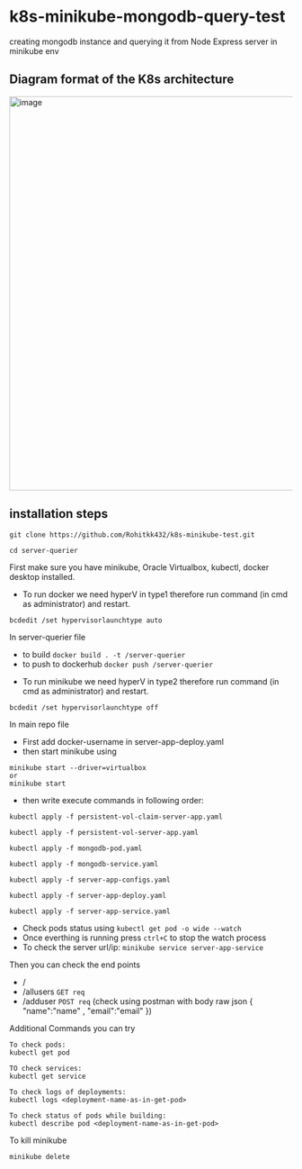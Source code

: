# k8s-minikube-mongodb-query-test

creating mongodb instance and querying it from Node Express server in minikube env

## Diagram format of the K8s architecture
<img width="700" alt="image" src="https://user-images.githubusercontent.com/74586376/171887212-5dcda6ab-864a-4a11-bd31-58f1f564444c.png">

## installation steps

```
git clone https://github.com/Rohitkk432/k8s-minikube-test.git

cd server-querier
```


First make sure you have minikube, Oracle Virtualbox, kubectl, docker desktop installed.

- To run docker we need hyperV in type1 therefore run command (in cmd as administrator) and restart.
```
bcdedit /set hypervisorlaunchtype auto
```

In server-querier file
<ul>
  <li>
    to build 
    <code>docker build . -t <docker-username>/server-querier</code>
  </li>
  <li>
    to push to dockerhub
    <code>docker push <docker-username>/server-querier</code>
  </li>
</ul>

- To run minikube we need hyperV in type2 therefore run command (in cmd as administrator) and restart.
```
bcdedit /set hypervisorlaunchtype off
```
In main repo file 

<ul>
<li>First add docker-username in server-app-deploy.yaml</li>
  
<li>then start minikube using</li>
</ul>

```
minikube start --driver=virtualbox
or
minikube start
```
<ul>
<li>then write execute commands in following order: </li>
</ul>

```
kubectl apply -f persistent-vol-claim-server-app.yaml

kubectl apply -f persistent-vol-server-app.yaml

kubectl apply -f mongodb-pod.yaml

kubectl apply -f mongodb-service.yaml

kubectl apply -f server-app-configs.yaml

kubectl apply -f server-app-deploy.yaml

kubectl apply -f server-app-service.yaml
```

<ul>
  <li>Check pods status using <code>kubectl get pod -o wide --watch</code></li>
  <li>Once everthing is running press <code>ctrl+C</code>  to stop the watch process</li>
  <li>To check the server url/ip: <code>minikube service server-app-service</code></li>
</ul>

Then you can check the end points 

- /
- /allusers <code>GET req</code>
- /adduser <code>POST req</code> (check using postman with body raw json { "name":"name" , "email":"email" })

Additional Commands you can try
```
To check pods:
kubectl get pod

TO check services:
kubectl get service

To check logs of deployments:
kubectl logs <deployment-name-as-in-get-pod>

To check status of pods while building:
kubectl describe pod <deployment-name-as-in-get-pod>
```

To kill minikube
```
minikube delete
```
